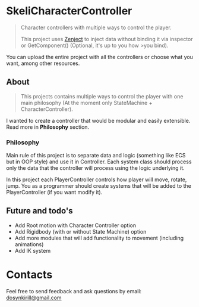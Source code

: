 # SkeliCharacterController
>Character controllers with multiple ways to control the player.
>
>This project uses [Zenject](https://github.com/modesttree/Zenject) to inject data without binding it via inspector or GetComponent<T>() (Optional, it's up to you how >you bind).
>
You can upload the entire project with all the controllers or choose what you want, among other resources.
  
## About
>This projects contains multiple ways to control the player with one main philosophy (At the moment only StateMachine + CharacterController).
>
I wanted to create a controller that would be modular and easily extensible. Read more in **Philosophy** section.

### Philosophy
  Main rule of this project is to separate data and logic (something like ECS but in OOP style) and use it in Controller.
  Each system class should process only the data that the controller will process using the logic underlying it.
  
  In this project each PlayerController controls how player will move, rotate, jump. You as a programmer should create systems that will be added to the PlayerController (if you want modify it).

## Future and todo's
  - Add Root motion with Character Controller option
  - Add Rigidbody (with or without State Machine) option
  - Add more modules that will add functionality to movement (including animations)
  - Add IK system
# Contacts
  Feel free to send feedback and ask questions by email: dosynkirill@gmail.com
